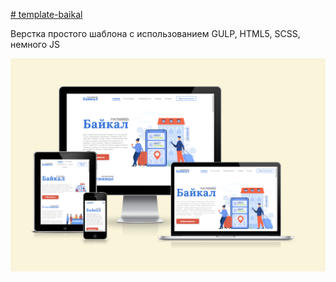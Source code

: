 [# template-baikal](enigmus.github.io/template-baikal/)

Верстка простого шаблона с использованием GULP, HTML5, SCSS, немного JS

![Пример адаптива](https://raw.githubusercontent.com/Enigmus/template-baikal/main/screen.png)
